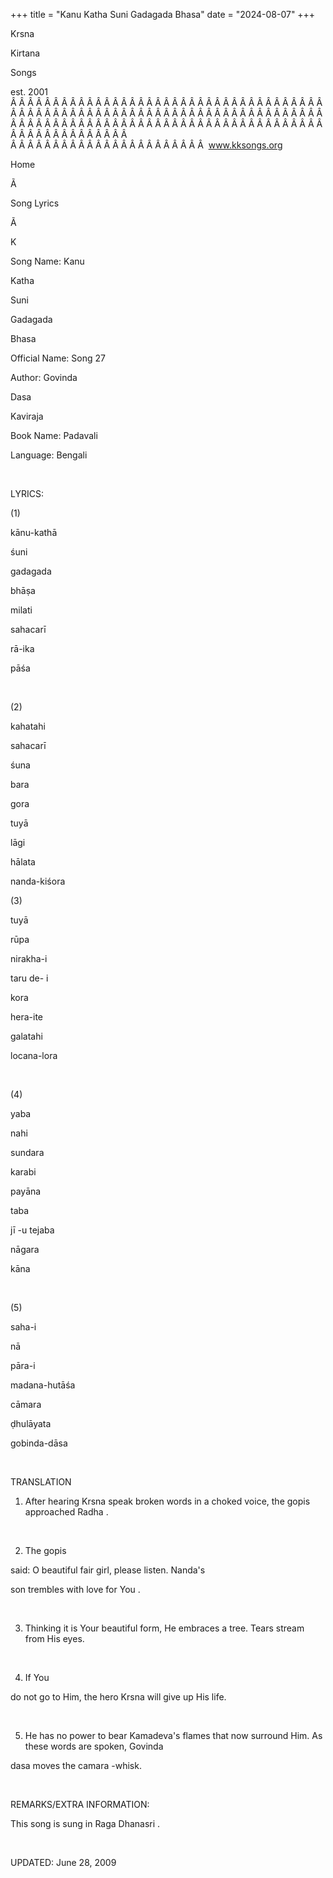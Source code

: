 +++ 
title = "Kanu Katha Suni Gadagada Bhasa"
date = "2024-08-07"
+++

Krsna
 
Kirtana
 
Songs

est. 2001
Â Â Â Â Â Â Â Â Â Â Â Â Â Â Â Â Â Â Â Â Â Â Â Â Â Â Â Â Â Â Â Â Â Â Â Â Â Â Â Â Â Â Â Â Â Â Â Â Â Â Â Â Â Â Â Â Â Â Â Â Â Â Â Â Â Â Â Â Â Â Â Â Â Â Â Â Â Â Â Â Â Â Â Â Â Â Â Â Â Â Â Â Â Â Â Â Â Â Â Â Â Â Â Â Â Â Â Â Â Â Â Â Â Â Â Â Â Â Â Â Â Â Â Â Â  
Â Â Â Â Â Â Â Â Â Â Â Â Â Â Â Â Â Â Â Â Â Â Â  
www.kksongs.org








Home


Ã 
 
Song Lyrics
 
Ã 
 
K


Song Name: 
Kanu
 
Katha
 
Suni
 
Gadagada


Bhasa


Official Name: Song 27


Author: 
Govinda
 
Dasa
 
Kaviraja


Book Name: 
Padavali


Language: 
Bengali


 


LYRICS:


(1)


kānu-kathā


śuni
 
gadagada
 
bhāṣa


milati
 
sahacarī
 
rā-ika
 
pāśa


 


(2)


kahatahi
 
sahacarī
 
śuna
 
bara
 
gora


tuyā
 
lāgi
 
hālata
 
nanda-kiśora



(3)


tuyā
 
rūpa
 
nirakha-i
 
taru
 de-
i
 
kora


hera-ite
 
galatahi
 
locana-lora


 


(4)


yaba
 
nahi
 
sundara
 
karabi


payāna


taba
 
jī
-u 
tejaba
 
nāgara
 
kāna


 


(5)


saha-i
 
nā
 
pāra-i
 
madana-hutāśa


cāmara
 
ḍhulāyata
 
gobinda-dāsa


 


TRANSLATION


1) After hearing 
Krsna
 speak broken words in a choked voice, the 
gopis
 approached 
Radha
.


 


2) The 
gopis

said: O beautiful fair girl, please listen. 
Nanda's

son trembles with love for 
You
.


 


3) Thinking it is 
Your
 beautiful form, He embraces a tree. Tears stream from
His eyes.


 


4) If 
You

do not go to Him, the hero 
Krsna
 will give up His
life.


 


5) He has no power to bear 
Kamadeva's
 flames that now surround Him. As these words are
spoken, 
Govinda
 
dasa
 moves
the 
camara
-whisk.


 


REMARKS/EXTRA INFORMATION:


This
song is sung in Raga 
Dhanasri
.


 


UPDATED:
 June 28, 2009